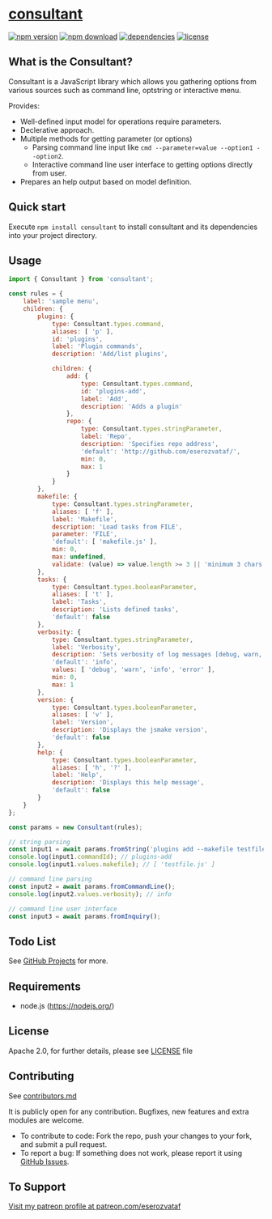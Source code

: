 # [consultant](https://github.com/eserozvataf/consultant)

[![npm version][npm-image]][npm-url]
[![npm download][download-image]][npm-url]
[![dependencies][dep-image]][dep-url]
[![license][license-image]][license-url]


## What is the Consultant?

Consultant is a JavaScript library which allows you gathering options from various sources such as command line, optstring or interactive menu.

Provides:

- Well-defined input model for operations require parameters.
- Declerative approach.
- Multiple methods for getting parameter (or options)
    - Parsing command line input like `cmd --parameter=value --option1 --option2`.
    - Interactive command line user interface to getting options directly from user.
- Prepares an help output based on model definition.


## Quick start

Execute `npm install consultant` to install consultant and its dependencies into your project directory.


## Usage

```js
import { Consultant } from 'consultant';

const rules = {
    label: 'sample menu',
    children: {
        plugins: {
            type: Consultant.types.command,
            aliases: [ 'p' ],
            id: 'plugins',
            label: 'Plugin commands',
            description: 'Add/list plugins',

            children: {
                add: {
                    type: Consultant.types.command,
                    id: 'plugins-add',
                    label: 'Add',
                    description: 'Adds a plugin'
                },
                repo: {
                    type: Consultant.types.stringParameter,
                    label: 'Repo',
                    description: 'Specifies repo address',
                    'default': 'http://github.com/eserozvataf/',
                    min: 0,
                    max: 1
                }
            }
        },
        makefile: {
            type: Consultant.types.stringParameter,
            aliases: [ 'f' ],
            label: 'Makefile',
            description: 'Load tasks from FILE',
            parameter: 'FILE',
            'default': [ 'makefile.js' ],
            min: 0,
            max: undefined,
            validate: (value) => value.length >= 3 || 'minimum 3 chars required'
        },
        tasks: {
            type: Consultant.types.booleanParameter,
            aliases: [ 't' ],
            label: 'Tasks',
            description: 'Lists defined tasks',
            'default': false
        },
        verbosity: {
            type: Consultant.types.stringParameter,
            label: 'Verbosity',
            description: 'Sets verbosity of log messages [debug, warn, info, error]',
            'default': 'info',
            values: [ 'debug', 'warn', 'info', 'error' ],
            min: 0,
            max: 1
        },
        version: {
            type: Consultant.types.booleanParameter,
            aliases: [ 'v' ],
            label: 'Version',
            description: 'Displays the jsmake version',
            'default': false
        },
        help: {
            type: Consultant.types.booleanParameter,
            aliases: [ 'h', '?' ],
            label: 'Help',
            description: 'Displays this help message',
            'default': false
        }
    }
};

const params = new Consultant(rules);

// string parsing
const input1 = await params.fromString('plugins add --makefile testfile.js');
console.log(input1.commandId); // plugins-add
console.log(input1.values.makefile); // [ 'testfile.js' ]

// command line parsing
const input2 = await params.fromCommandLine();
console.log(input2.values.verbosity); // info

// command line user interface
const input3 = await params.fromInquiry();
```


## Todo List

See [GitHub Projects](https://github.com/eserozvataf/consultant/projects) for more.


## Requirements

* node.js (https://nodejs.org/)


## License

Apache 2.0, for further details, please see [LICENSE](LICENSE) file


## Contributing

See [contributors.md](contributors.md)

It is publicly open for any contribution. Bugfixes, new features and extra modules are welcome.

* To contribute to code: Fork the repo, push your changes to your fork, and submit a pull request.
* To report a bug: If something does not work, please report it using [GitHub Issues](https://github.com/eserozvataf/consultant/issues).


## To Support

[Visit my patreon profile at patreon.com/eserozvataf](https://www.patreon.com/eserozvataf)


[npm-image]: https://img.shields.io/npm/v/consultant.svg?style=flat-square
[npm-url]: https://www.npmjs.com/package/consultant
[download-image]: https://img.shields.io/npm/dt/consultant.svg?style=flat-square
[dep-image]: https://img.shields.io/david/eserozvataf/consultant.svg?style=flat-square
[dep-url]: https://github.com/eserozvataf/consultant
[license-image]: https://img.shields.io/npm/l/consultant.svg?style=flat-square
[license-url]: https://github.com/eserozvataf/consultant/blob/master/LICENSE
